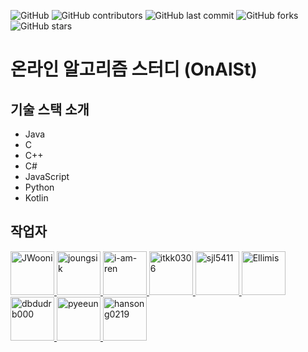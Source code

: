 ![GitHub](https://img.shields.io/github/license/OnlineAlgorismStudy/OnAlSt)
![GitHub contributors](https://img.shields.io/github/contributors/OnlineAlgorismStudy/OnAlSt)
![GitHub last commit](https://img.shields.io/github/last-commit/OnlineAlgorismStudy/OnAlSt)
![GitHub forks](https://img.shields.io/github/forks/OnlineAlgorismStudy/OnAlSt?style=social)
![GitHub stars](https://img.shields.io/github/stars/OnlineAlgorismStudy/OnAlSt?style=social)

# 온라인 알고리즘 스터디 (OnAlSt)

## 기술 스택 소개
- Java
- C
- C++
- C#
- JavaScript
- Python
- Kotlin

## 작업자
<a href="https://github.com/JWooni">
    <img src="https://avatars2.githubusercontent.com/u/45754698?s=460&u=d13cb5f5bb10c17defdc1e1f97d341949cc8af6d&v=4" title="JWooni" width="70" height="70">
</a>

<a href="https://github.com/joungsik">
    <img src="https://avatars.githubusercontent.com/u/6128807?v=3" title="joungsik" width="70" height="70">
</a>
<a href="https://github.com/i-am-ren">
    <img src="https://avatars0.githubusercontent.com/u/67572250?s=460&u=8687451e287462b3b8df018727b6a1a656079c80&v=4" title="i-am-ren" width="70" height="70">
</a>
<a href="https://github.com/itkk0306">
    <img src="https://avatars2.githubusercontent.com/u/52662748?s=460&u=6d7cf9a17a7799cbb740a3ef0105e12c13012fa5&v=4" title="itkk0306" width="70" height="70">
</a>
<a href="https://github.com/sjl5411">
    <img src="https://avatars3.githubusercontent.com/u/65157067?s=460&v=4" title="sjl5411" width="70" height="70">
</a>
<a href="https://github.com/Ellimis">
    <img src="https://avatars3.githubusercontent.com/u/67461878?s=460&u=b197df3ac81865ed8c39f026b378ca0e5a96ba9d&v=4" title="Ellimis" width="70" height="70">
</a>
<a href="https://github.com/dbdudrb000">
    <img src="https://avatars3.githubusercontent.com/u/65213623?s=460&u=54a08f0deece470c593112cb9e2925974ef8934c&v=4" title="dbdudrb000" width="70" height="70">
</a>
<a href="https://github.com/pyeeun">
    <img src="https://avatars2.githubusercontent.com/u/33935840?s=460&u=b9e13fa3a2e3c98d0982e43e3f4e25e38ccd091d&v=4" title="pyeeun" width="70" height="70">
</a>
<a href="https://github.com/hansong0219">
    <img src="https://avatars2.githubusercontent.com/u/62323121?s=460&u=cf8532c44fbe8c40b424129f53da5f4d02c7d623&v=4" title="hansong0219" width="70" height="70">
</a>

